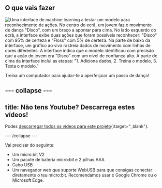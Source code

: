 ## O que vais fazer

![Uma interface de machine learning a testar um modelo para reconhecimento de ações. No centro do ecrã, um jovem faz o movimento de dança "Disco", com um braço a apontar para cima. No lado esquerdo do ecrã, a interface exibe duas ações que foram possíveis reconhecer: "Disco" com 95% de certeza e "Floss" com 5% de certeza. Na parte de baixo da interface, um gráfico ao vivo rastreia dados de movimento com linhas de cores diferentes. A interface indica que o modelo identificou com precisão que a ação do jovem era "Disco" com um nível de confiança alto. A parte de cima da interface inclui as etapas: "1. Adiciona dados, 2. Treina o modelo, 3. Testa o modelo."](images/wywm.png)

Treina um computador para ajudar-te a aperfeiçoar um passo de dança!

## --- collapse ---

## title: Não tens Youtube? Descarrega estes vídeos!

Podes [descarregar todos os vídeos para este projeto](https://rpf.io/p/pt-PT/dance-detector-go){:target="_blank"}.

\--- /collapse ---

Vai precisar do seguinte:

- Um micro:bit V2
- Um pacote de bateria micro:bit e 2 pilhas AAA
- Cabo USB
- Um navegador web que suporte WebUSB para que consigas conectar diretamente o teu micro:bit. Recomendamos usar o Google Chrome ou o Microsoft Edge.
